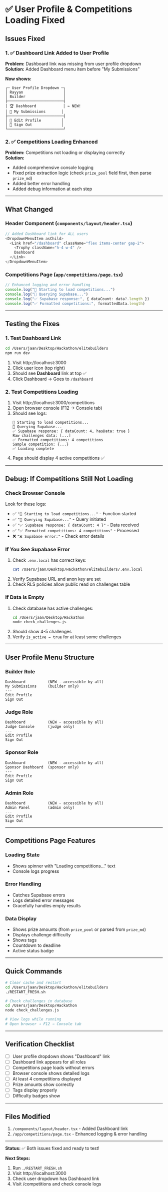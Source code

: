 # ✅ User Profile & Competitions Loading Fixed

## Issues Fixed

### 1. ✅ Dashboard Link Added to User Profile
**Problem:** Dashboard link was missing from user profile dropdown  
**Solution:** Added Dashboard menu item before "My Submissions"

**Now shows:**
```
┌─ User Profile Dropdown ─┐
│ Rayyan                  │
│ Builder                 │
├─────────────────────────┤
│ 🏆 Dashboard            │ ← NEW!
│ 📄 My Submissions       │
├─────────────────────────┤
│ 👤 Edit Profile         │
│ 🚪 Sign Out             │
└─────────────────────────┘
```

### 2. ✅ Competitions Loading Enhanced
**Problem:** Competitions not loading or displaying correctly  
**Solution:** 
- Added comprehensive console logging
- Fixed prize extraction logic (check `prize_pool` field first, then parse `prize_md`)
- Added better error handling
- Added debug information at each step

---

## What Changed

### Header Component (`components/layout/header.tsx`)
```typescript
// Added Dashboard link for ALL users
<DropdownMenuItem asChild>
  <Link href="/dashboard" className="flex items-center gap-2">
    <Trophy className="h-4 w-4" />
    Dashboard
  </Link>
</DropdownMenuItem>
```

### Competitions Page (`app/competitions/page.tsx`)
```typescript
// Enhanced logging and error handling
console.log("🔄 Starting to load competitions...")
console.log("📡 Querying Supabase...")
console.log("✅ Supabase response:", { dataCount: data?.length })
console.log("✅ Formatted competitions:", formattedData.length)
```

---

## Testing the Fixes

### 1. Test Dashboard Link
```bash
cd /Users/jaan/Desktop/Hackathon/elitebuilders
npm run dev
```

1. Visit http://localhost:3000
2. Click user icon (top right)
3. Should see **Dashboard** link at top ✅
4. Click Dashboard → Goes to `/dashboard`

### 2. Test Competitions Loading

1. Visit http://localhost:3000/competitions
2. Open browser console (F12 → Console tab)
3. Should see logs:
   ```
   🔄 Starting to load competitions...
   📡 Querying Supabase...
   ✅ Supabase response: { dataCount: 4, hasData: true }
   Raw challenges data: [...]
   ✅ Formatted competitions: 4 competitions
   Sample competition: {...}
   ✅ Loading complete
   ```
4. Page should display 4 active competitions ✅

---

## Debug: If Competitions Still Not Loading

### Check Browser Console
Look for these logs:
- ✅ `"🔄 Starting to load competitions..."` - Function started
- ✅ `"📡 Querying Supabase..."` - Query initiated
- ✅ `"✅ Supabase response: { dataCount: 4 }"` - Data received
- ✅ `"✅ Formatted competitions: 4 competitions"` - Processed
- ❌ `"❌ Supabase error:"` - Check error details

### If You See Supabase Error
1. Check `.env.local` has correct keys:
   ```bash
   cat /Users/jaan/Desktop/Hackathon/elitebuilders/.env.local
   ```
2. Verify Supabase URL and anon key are set
3. Check RLS policies allow public read on challenges table

### If Data is Empty
1. Check database has active challenges:
   ```bash
   cd /Users/jaan/Desktop/Hackathon
   node check_challenges.js
   ```
2. Should show 4-5 challenges
3. Verify `is_active = true` for at least some challenges

---

## User Profile Menu Structure

### Builder Role
```
Dashboard          (NEW - accessible by all)
My Submissions     (builder only)
---
Edit Profile
Sign Out
```

### Judge Role
```
Dashboard          (NEW - accessible by all)
Judge Console      (judge only)
---
Edit Profile
Sign Out
```

### Sponsor Role
```
Dashboard          (NEW - accessible by all)
Sponsor Dashboard  (sponsor only)
---
Edit Profile
Sign Out
```

### Admin Role
```
Dashboard          (NEW - accessible by all)
Admin Panel        (admin only)
---
Edit Profile
Sign Out
```

---

## Competitions Page Features

### Loading State
- Shows spinner with "Loading competitions..." text
- Console logs progress

### Error Handling
- Catches Supabase errors
- Logs detailed error messages
- Gracefully handles empty results

### Data Display
- Shows prize amounts (from `prize_pool` or parsed from `prize_md`)
- Displays challenge difficulty
- Shows tags
- Countdown to deadline
- Active status badge

---

## Quick Commands

```bash
# Clear cache and restart
cd /Users/jaan/Desktop/Hackathon/elitebuilders
./RESTART_FRESH.sh

# Check challenges in database
cd /Users/jaan/Desktop/Hackathon
node check_challenges.js

# View logs while running
# Open browser → F12 → Console tab
```

---

## Verification Checklist

- [ ] User profile dropdown shows "Dashboard" link
- [ ] Dashboard link appears for all roles
- [ ] Competitions page loads without errors
- [ ] Browser console shows detailed logs
- [ ] At least 4 competitions displayed
- [ ] Prize amounts show correctly
- [ ] Tags display properly
- [ ] Difficulty badges show

---

## Files Modified

1. `/components/layout/header.tsx` - Added Dashboard link
2. `/app/competitions/page.tsx` - Enhanced logging & error handling

---

**Status:** ✅ Both issues fixed and ready to test!

**Next Steps:**
1. Run `./RESTART_FRESH.sh`
2. Visit http://localhost:3000
3. Check user dropdown has Dashboard link
4. Visit /competitions and check console logs
